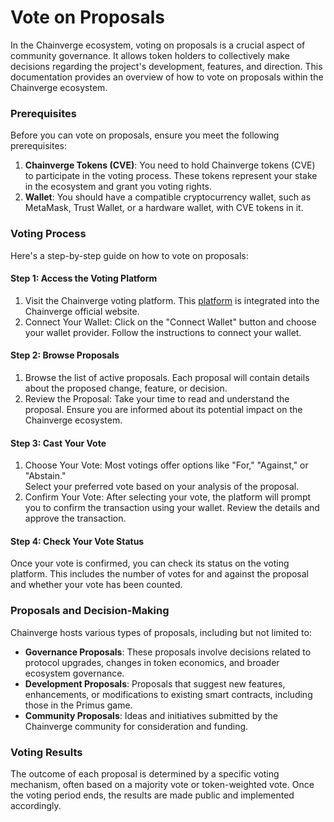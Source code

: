 # Vote on Proposals

In the Chainverge ecosystem, voting on proposals is a crucial aspect of community governance. It allows token holders to collectively make decisions regarding the project's development, features, and direction. This documentation provides an overview of how to vote on proposals within the Chainverge ecosystem.

### Prerequisites

Before you can vote on proposals, ensure you meet the following prerequisites:

1. **Chainverge Tokens (CVE)**: You need to hold Chainverge tokens (CVE) to participate in the voting process. These tokens represent your stake in the ecosystem and grant you voting rights.
2. **Wallet**: You should have a compatible cryptocurrency wallet, such as MetaMask, Trust Wallet, or a hardware wallet, with CVE tokens in it.

### Voting Process

Here's a step-by-step guide on how to vote on proposals:

#### Step 1: Access the Voting Platform

1. Visit the Chainverge voting platform. This [platform](https://chainverge.net/voting) is integrated into the Chainverge official website.
2. Connect Your Wallet: Click on the "Connect Wallet" button and choose your wallet provider. Follow the instructions to connect your wallet.

#### Step 2: Browse Proposals

1. Browse the list of active proposals. Each proposal will contain details about the proposed change, feature, or decision.
2. Review the Proposal: Take your time to read and understand the proposal. Ensure you are informed about its potential impact on the Chainverge ecosystem.

#### Step 3: Cast Your Vote

1. Choose Your Vote: Most votings offer options like "For," "Against," or "Abstain." \
   Select your preferred vote based on your analysis of the proposal.
2. Confirm Your Vote: After selecting your vote, the platform will prompt you to confirm the transaction using your wallet. Review the details and approve the transaction.

#### Step 4: Check Your Vote Status

Once your vote is confirmed, you can check its status on the voting platform. This includes the number of votes for and against the proposal and whether your vote has been counted.

### Proposals and Decision-Making

Chainverge hosts various types of proposals, including but not limited to:

* **Governance Proposals**: These proposals involve decisions related to protocol upgrades, changes in token economics, and broader ecosystem governance.
* **Development Proposals**: Proposals that suggest new features, enhancements, or modifications to existing smart contracts, including those in the Primus game.
* **Community Proposals**: Ideas and initiatives submitted by the Chainverge community for consideration and funding.

### Voting Results

The outcome of each proposal is determined by a specific voting mechanism, often based on a majority vote or token-weighted vote. Once the voting period ends, the results are made public and implemented accordingly.

